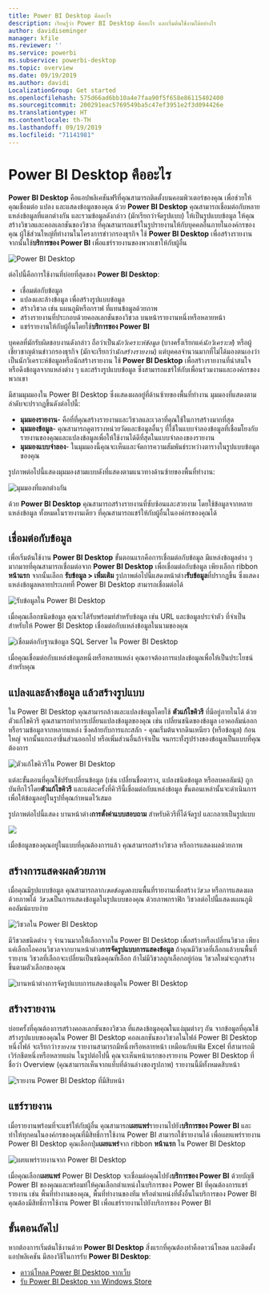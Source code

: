 ```yaml
---
title: Power BI Desktop คืออะไร
description: เรียนรู้ว่า Power BI Desktop คืออะไร และเริ่มต้นใช้งานได้อย่างไร
author: davidiseminger
manager: kfile
ms.reviewer: ''
ms.service: powerbi
ms.subservice: powerbi-desktop
ms.topic: overview
ms.date: 09/19/2019
ms.author: davidi
LocalizationGroup: Get started
ms.openlocfilehash: 575d66ad6bb10a4e7faa90f5f658e86115402400
ms.sourcegitcommit: 200291eac5769549ba5c47ef3951e2f3d094426e
ms.translationtype: HT
ms.contentlocale: th-TH
ms.lasthandoff: 09/19/2019
ms.locfileid: "71141981"
---
```

# <a name="what-is-power-bi-desktop"></a>Power BI Desktop คืออะไร

**Power BI Desktop** คือแอปพลิเคชันฟรีที่คุณสามารถติดตั้งบนคอมพิวเตอร์ของคุณ เพื่อช่วยให้คุณเชื่อมต่อ แปลง และแสดงข้อมูลของคุณ ด้วย **Power BI Desktop** คุณสามารถเชื่อมต่อกับหลายแหล่งข้อมูลที่แตกต่างกัน และรวมข้อมูลดังกล่าว (มักเรียกว่าจัดรูปแบบ) ให้เป็นรูปแบบข้อมูล ให้คุณสร้างวิชวลและคอลเลกชันของวิชวล ที่คุณสามารถแชร์ในรูปรายงานให้กับบุคคลอื่นภายในองค์กรของคุณ ผู้ใช้ส่วนใหญ่ที่ทำงานในโครงการข่าวกรองธุรกิจ ใช้ **Power BI Desktop** เพื่อสร้างรายงาน จากนั้นใช้**บริการของ Power BI** เพื่อแชร์รายงานของพวกเขาให้กับผู้อื่น

![Power BI Desktop](media/desktop-what-is-desktop/what-is-desktop_01.png)

ต่อไปนี้คือการใช้งานที่บ่อยที่สุดของ **Power BI Desktop**:

* เชื่อมต่อกับข้อมูล
* แปลงและล้างข้อมูล เพื่อสร้างรูปแบบข้อมูล
* สร้างวิชวล เช่น แผนภูมิหรือกราฟ ที่แทนข้อมูลด้วยภาพ
* สร้างรายงานที่ประกอบด้วยคอลเลกชันของวิชวล บนหน้ารายงานหนึ่งหรือหลายหน้า
* แชร์รายงานให้กับผู้อื่นโดยใช้**บริการของ Power BI**

บุคคลที่มักรับผิดชอบงานดังกล่าว ถือว่าเป็น*นักวิเคราะห์ข้อมูล* (บางครั้งเรียกแค่*นักวิเคราะห์*) หรือผู้เชี่ยวชาญด้านข่าวกรองธุรกิจ (มักจะเรียกว่า*นักสร้างรายงาน*) แต่บุคคลจำนวนมากที่ไม่ได้มองตนเองว่าเป็นนักวิเคราะห์ข้อมูลหรือนักสร้างรายงาน ใช้ **Power BI Desktop** เพื่อสร้างรายงานที่น่าสนใจ หรือดึงข้อมูลจากแหล่งต่าง ๆ และสร้างรูปแบบข้อมูล ซึ่งสามารถแชร์ให้กับเพื่อนร่วมงานและองค์กรของพวกเขา

มีสามมุมมองใน Power BI Desktop ซึ่งแสดงผลอยู่ที่ด้านซ้ายของพื้นที่ทำงาน มุมมองที่แสดงตามลำดับจะปรากฏขึ้นดังต่อไปนี้:
* **มุมมองรายงาน**- คือที่ที่คุณสร้างรายงานและวิชวลและเวลาที่คุณใช้ในการสร้างมากที่สุด
* **มุมมองข้อมูล**- คุณสามารถดูตารางหน่วยวัดและข้อมูลอื่นๆ ที่ใช้ในแบบจำลองข้อมูลที่เชื่อมโยงกับรายงานของคุณและแปลงข้อมูลเพื่อให้ใช้งานได้ดีที่สุดในแบบจำลองของรายงาน
* **มุมมองแบบจำลอง**- ในมุมมองนี้คุณจะเห็นและจัดการความสัมพันธ์ระหว่างตารางในรูปแบบข้อมูลของคุณ

รูปภาพต่อไปนี้แสดงมุมมองสามแบบดังที่แสดงตามแนวทางด้านซ้ายของพื้นที่ทำงาน:

![มุมมองที่แตกต่างกัน](media/desktop-what-is-desktop/what-is-desktop-07.png)


ด้วย **Power BI Desktop** คุณสามารถสร้างรายงานที่ซับซ้อนและสวยงาม โดยใช้ข้อมูลจากหลายแหล่งข้อมูล ทั้งหมดในรายงานเดียว ที่คุณสามารถแชร์ให้กับผู้อื่นในองค์กรของคุณได้ 

## <a name="connect-to-data"></a>เชื่อมต่อกับข้อมูล
เพื่อเริ่มต้นใช้งาน **Power BI Desktop** ขั้นตอนแรกคือการเชื่อมต่อกับข้อมูล มีแหล่งข้อมูลต่าง ๆ มากมายที่คุณสามารถเชื่อมต่อจาก **Power BI Desktop** เพื่อเชื่อมต่อกับข้อมูล เพียงเลือก ribbon **หน้าแรก** จากนั้นเลือก **รับข้อมูล > เพิ่มเติม** รูปภาพต่อไปนี้แสดงหน้าต่าง**รับข้อมูล**ที่ปรากฎขึ้น ซึ่งแสดงแหล่งข้อมูลหลายประเภทที่ Power BI Desktop สามารถเชื่อมต่อได้

![รับข้อมูลใน Power BI Desktop](media/desktop-what-is-desktop/what-is-desktop_02.png)

เมื่อคุณเลือกชนิดข้อมูล คุณจะได้รับพร้อมท์สำหรับข้อมูล เช่น URL และข้อมูลประจำตัว ที่จำเป็นสำหรับให้ Power BI Desktop เชื่อมต่อกับแหล่งข้อมูลในนามของคุณ

![เชื่อมต่อกับฐานข้อมูล SQL Server ใน Power BI Desktop](media/desktop-what-is-desktop/what-is-desktop_03.png)

เมื่อคุณเชื่อมต่อกับแหล่งข้อมูลหนึ่งหรือหลายแหล่ง คุณอาจต้องการแปลงข้อมูลเพื่อให้เป็นประโยชน์สำหรับคุณ

## <a name="transform-and-clean-data-create-a-model"></a>แปลงและล้างข้อมูล แล้วสร้างรูปแบบ

ใน Power BI Desktop คุณสามารถล้างและแปลงข้อมูลโดยใช้ **ตัวแก้ไขคิวรี** ที่มีอยู่ภายในได้ ด้วยตัวแก้ไขคิวรี คุณสามารถทำการเปลี่ยนแปลงข้อมูลของคุณ เช่น เปลี่ยนชนิดของข้อมูล เอาคอลัมน์ออก หรือรวมข้อมูลจากหลายแหล่ง ซึ่งคล้ายกับการแกะสลัก - คุณเริ่มต้นจากดินเหนียว (หรือข้อมูล) ก้อนใหญ่ จากนั้นแกะเอาชิ้นส่วนออกไป หรือเพิ่มส่วนอื่นถ้าจำเป็น จนกระทั่งรูปร่างของข้อมูลเป็นแบบที่คุณต้องการ 

![ตัวแก้ไขคิวรีใน Power BI Desktop](media/desktop-getting-started/designer_gsg_editquery.png)

แต่ละขั้นตอนที่คุณใช้ปรับเปลี่ยนข้อมูล (เช่น เปลี่ยนชื่อตาราง, แปลงชนิดข้อมูล หรือลบคอลัมน์) ถูกบันทึกไว้โดย**ตัวแก้ไขคิวรี** และแต่ละครั้งที่คิวรีนี้เชื่อมต่อกับแหล่งข้อมูล ขั้นตอนเหล่านั้นจะดำเนินการ เพื่อให้ข้อมูลอยู่ในรูปที่คุณกำหนดไว้เสมอ

รูปภาพต่อไปนี้แสดง บานหน้าต่าง**การตั้งค่าแบบสอบถาม** สำหรับคิวรีที่ได้จัดรูป และกลายเป็นรูปแบบ

 ![](media/desktop-getting-started/shapecombine_querysettingsfinished.png)

เมื่อข้อมูลของคุณอยู่ในแบบที่คุณต้องการแล้ว คุณสามารถสร้างวิชวล หรือการแสดงผลด้วยภาพ 

## <a name="create-visuals"></a>สร้างการแสดงผลด้วยภาพ 

เมื่อคุณมีรูปแบบข้อมูล คุณสามารถลาก*เขตข้อมูล*ลงบนพื้นที่รายงานเพื่อสร้าง*วิชวล* หรือการแสดงผลด้วยภาพได้ *วิชวล*เป็นการแสดงข้อมูลในรูปแบบของคุณ ด้วยภาพกราฟิก วิชวลต่อไปนี้แสดงแผนภูมิคอลัมน์แบบง่าย 

![วิชวลใน Power BI Desktop](media/desktop-what-is-desktop/what-is-desktop_04.png)

มีวิชวลชนิดต่าง ๆ จำนวนมากให้เลือกจากใน Power BI Desktop เพื่อสร้างหรือเปลี่ยนวิชวล เพียงแค่เลือกไอคอนวิชวลจากบานหน้าต่าง**การจัดรูปแบบการแสดงข้อมูล** ถ้าคุณมีวิชวลที่เลือกแล้วบนพื้นที่รายงาน วิชวลที่เลือกจะเปลี่ยนเป็นชนิดคุณที่เลือก ถ้าไม่มีวิชวลถูกเลือกอยู่ก่อน วิชวลใหม่จะถูกสร้างขึ้นตามตัวเลือกของคุณ

![บานหน้าต่างการจัดรูปแบบการแสดงข้อมูลใน Power BI Desktop](media/desktop-what-is-desktop/what-is-desktop_05.png)

## <a name="create-reports"></a>สร้างรายงาน

บ่อยครั้งที่คุณต้องการสร้างคอลเลกชันของวิชวล ที่แสดงข้อมูลคุณในแง่มุมต่างๆ กัน จากข้อมูลที่คุณใช้สร้างรูปแบบของคุณใน Power BI Desktop คอลเลกชันของวิชวลในไฟล์ Power BI Desktop หนึ่งไฟล์ จะเรียกว่า*รายงาน* รายงานสามารถมีหนึ่งหรือหลายหน้า เหมือนกับแฟ้ม Excel ที่สามารถมีเวิร์กชีตหนึ่งหรือหลายแผ่น ในรูปต่อไปนี้ คุณจะเห็นหน้าแรกของรายงาน Power BI Desktop ที่ชื่อว่า Overview (คุณสามารถเห็นจากแท็บที่ด้านล่างของรูปภาพ) รายงานนี้มีทั้งหมดสิบหน้า

![รายงาน Power BI Desktop ที่มีสิบหน้า](media/desktop-what-is-desktop/what-is-desktop_01.png)

## <a name="share-reports"></a>แชร์รายงาน

เมื่อรายงานพร้อมที่จะแชร์ให้กับผู้อื่น คุณสามารถ**เผยแพร่**รายงานไปยัง**บริการของ Power BI** และทำให้ทุกคนในองค์กรของคุณที่มีสิทธิ์การใช้งาน Power BI สามารถใช้รายงานได้ เพื่อเผยแพร่รายงาน Power BI Desktop คุณเลือกปุ่ม**เผยแพร่**จาก ribbon **หน้าแรก** ใน Power BI Desktop

![เผยแพร่รายงานจาก Power BI Desktop](media/desktop-what-is-desktop/what-is-desktop_06.png)

เมื่อคุณเลือก**เผยแพร่** Power BI Desktop จะเชื่อมต่อคุณไปยัง**บริการของ Power BI** ด้วยบัญชี Power BI ของคุณและพร้อมท์ให้คุณเลือกตำแหน่งในบริการของ Power BI ที่คุณต้องการแชร์รายงาน เช่น พื้นที่ทำงานของคุณ, พื้นที่ทำงานของทีม หรือตำแหน่งที่ตั้งอื่นในบริการของ Power BI คุณต้องมีสิทธิ์การใช้งาน Power BI เพื่อแชร์รายงานไปยังบริการของ Power BI


## <a name="next-steps"></a>ขั้นตอนถัดไป

หากต้องการเริ่มต้นใช้งานด้วย **Power BI Desktop** สิ่งแรกที่คุณต้องทำคือดาวน์โหลด และติดตั้งแอปพลิเคชัน มีสองวิธีในการรับ **Power BI Desktop**:

* [ดาวน์โหลด Power BI Desktop จากเว็บ](desktop-get-the-desktop.md)
* [รับ Power BI Desktop จาก Windows Store](http://aka.ms/pbidesktopstore)
